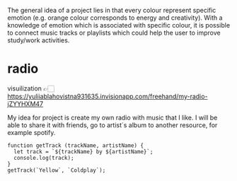 The general idea of a project lies in that every colour represent specific emotion (e.g. orange colour corresponds to energy and creativity). With a knowledge of emotion which is associated with specific colour, it is possible to connect music tracks or playlists which could help the user to improve study/work activities.

# radio

visuilization 👉🏻 https://yuliiablahovistna931635.invisionapp.com/freehand/my-radio-jZYYHXM47

My idea for project is create my own radio with music that I like. I will be able to share it with friends, go to artist´s album to another resource, for example spotify.

```
function getTrack (trackName, artistName) {
  let track = `${trackName} by ${artistName}`;
  console.log(track);
}
getTrack(`Yellow`, `Coldplay`);
```
